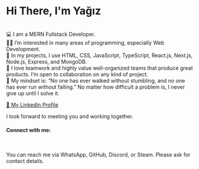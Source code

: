 <h1>Hi There, I'm Yağız</h1> </br>
💻 I am a MERN Fullstack Developer. </br>
👨‍💻 I’m interested in many areas of programming, especially Web Development. </br>
📝 In my projects, I use HTML, CSS, JavaScript, TypeScript, React.js, Next.js, Node.js, Express, and MongoDB. </br>
🤝 I love teamwork and highly value well-organized teams that produce great products. I’m open to collaboration on any kind of project. </br>
💪 My mindset is: “No one has ever walked without stumbling, and no one has ever run without falling.” No matter how difficult a problem is, I never give up until I solve it. </br>


[📂 My LinkedIn Profile](https://www.linkedin.com/in/yagizkarabulut/) </br>


I look forward to meeting you and working together.

<h4>Connect with me:</h4> </br>

You can reach me via WhatsApp, GitHub, Discord, or Steam. Please ask for contact details.
